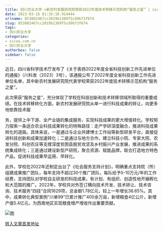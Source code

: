 ```yaml
---
title: 四川农业大学->新农村发展研究院荣获2022年度技术转移示范机构“服务之星” | sicau.com.cn
date: 2023-03-16 01:35:10.914444
urlname: 853802467cc2019b1389f5cd9b73f674
slug: 853802467cc2019b1389f5cd9b73f674
tags: 
- 四川农业大学
categories:
- sicau.com.cn
- 四川农业大学
authorbox: false
sidebar: false
---
```

近日，四川省科学技术厅发布了《关于表扬2022年度全省科技创新工作先进单位的通报》（川科发〔2023〕3号），该通报公布了2022年度全省科技创新工作先进单位名单，其中新农村发展研究院代表学校荣获2022年度技术转移示范机构“服务之星”。

此次荣获“服务之星”，充分体现了学校在科技创新和技术转移领域所取得的重要成绩。在技术转移转化方面，新农村发展研究院从单一进行科技成果的转让，向更多地依靠技术服
<!--more-->
务，提供上中下游、全产业链的集成服务，实现科技成果的更大增值转化。学校努力探索一条适合农业科技成果转化的特殊路径：走产学研深度融合，推进科技成果转化的道路。具体来说，一是通过与企业共建博士工作站等新型研发平台，直接促进科技创新和成果加速转化；二是通过与地方合作，建立科技小院、专家大院、农发分院、科创农庄等支撑深度贫困县脱贫攻坚及乡村振兴产业发展，推进成果的系统集成转化；三是通过建设新型产研院，聚合资源、赋能品牌，联合打造地方特色产品，促进科技成果早运用、早转化。

此外，学校在2022年还制定出台了《社会服务支持计划》，明确重点支持院（所）组建成果推广团队，每年支持不超过30个推广团队，每队给予5-10万元/年的工作经费，支持团队对学校自主研发的科技成果，有计划、有组织、创造性地开展孵化和大范围的推广。2022年，学校共对外签订横向技术开发、技术转让、技术咨询、技术服务“四技”合同1629项，总金额1.78亿元，较上一年增长36.65%。其中，成果转化典型案例“川单99”已累计推广400余万亩，新增粮食4亿公斤，新增产值5.4亿元，为西南地区实现粮食增产增收作出重要贡献。

![图](https://news.sicau.edu.cn/__local/B/1E/44/364D76C2D080AF084ED17944428_0A8BFE2A_4B68C.png)

[转入文章首发地址](https://news.sicau.edu.cn/info/1078/71416.htm)